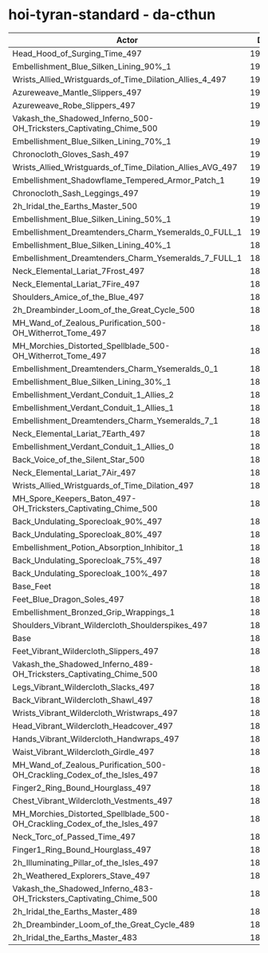 # hoi-tyran-standard - da-cthun
| Actor | DPS | Increase |
|---|:---:|:---:|
|Head_Hood_of_Surging_Time_497|192169|1.96%|
|Embellishment_Blue_Silken_Lining_90%_1|191958|1.85%|
|Wrists_Allied_Wristguards_of_Time_Dilation_Allies_4_497|191630|1.68%|
|Azureweave_Mantle_Slippers_497|191522|1.62%|
|Azureweave_Robe_Slippers_497|191384|1.55%|
|Vakash_the_Shadowed_Inferno_500-OH_Tricksters_Captivating_Chime_500|191185|1.44%|
|Embellishment_Blue_Silken_Lining_70%_1|191103|1.40%|
|Chronocloth_Gloves_Sash_497|190971|1.33%|
|Wrists_Allied_Wristguards_of_Time_Dilation_Allies_AVG_497|190884|1.28%|
|Embellishment_Shadowflame_Tempered_Armor_Patch_1|190714|1.19%|
|Chronocloth_Sash_Leggings_497|190639|1.15%|
|2h_Iridal_the_Earths_Master_500|190543|1.10%|
|Embellishment_Blue_Silken_Lining_50%_1|190302|0.97%|
|Embellishment_Dreamtenders_Charm_Ysemeralds_0_FULL_1|190298|0.97%|
|Embellishment_Blue_Silken_Lining_40%_1|189975|0.80%|
|Embellishment_Dreamtenders_Charm_Ysemeralds_7_FULL_1|189949|0.79%|
|Neck_Elemental_Lariat_7Frost_497|189750|0.68%|
|Neck_Elemental_Lariat_7Fire_497|189748|0.68%|
|Shoulders_Amice_of_the_Blue_497|189742|0.68%|
|2h_Dreambinder_Loom_of_the_Great_Cycle_500|189694|0.65%|
|MH_Wand_of_Zealous_Purification_500-OH_Witherrot_Tome_497|189685|0.65%|
|MH_Morchies_Distorted_Spellblade_500-OH_Witherrot_Tome_497|189645|0.62%|
|Embellishment_Dreamtenders_Charm_Ysemeralds_0_1|189624|0.61%|
|Embellishment_Blue_Silken_Lining_30%_1|189616|0.61%|
|Embellishment_Verdant_Conduit_1_Allies_2|189533|0.56%|
|Embellishment_Verdant_Conduit_1_Allies_1|189532|0.56%|
|Embellishment_Dreamtenders_Charm_Ysemeralds_7_1|189484|0.54%|
|Neck_Elemental_Lariat_7Earth_497|189468|0.53%|
|Embellishment_Verdant_Conduit_1_Allies_0|189438|0.51%|
|Back_Voice_of_the_Silent_Star_500|189402|0.50%|
|Neck_Elemental_Lariat_7Air_497|189270|0.43%|
|Wrists_Allied_Wristguards_of_Time_Dilation_497|189103|0.34%|
|MH_Spore_Keepers_Baton_497-OH_Tricksters_Captivating_Chime_500|188924|0.24%|
|Back_Undulating_Sporecloak_90%_497|188772|0.16%|
|Back_Undulating_Sporecloak_80%_497|188718|0.13%|
|Embellishment_Potion_Absorption_Inhibitor_1|188714|0.13%|
|Back_Undulating_Sporecloak_75%_497|188696|0.12%|
|Back_Undulating_Sporecloak_100%_497|188683|0.11%|
|Base_Feet|188659|0.10%|
|Feet_Blue_Dragon_Soles_497|188642|0.09%|
|Embellishment_Bronzed_Grip_Wrappings_1|188565|0.05%|
|Shoulders_Vibrant_Wildercloth_Shoulderspikes_497|188538|0.04%|
|Base|188469|0.00%|
|Feet_Vibrant_Wildercloth_Slippers_497|188436|-0.02%|
|Vakash_the_Shadowed_Inferno_489-OH_Tricksters_Captivating_Chime_500|188390|-0.04%|
|Legs_Vibrant_Wildercloth_Slacks_497|188368|-0.05%|
|Back_Vibrant_Wildercloth_Shawl_497|188361|-0.06%|
|Wrists_Vibrant_Wildercloth_Wristwraps_497|188352|-0.06%|
|Head_Vibrant_Wildercloth_Headcover_497|188306|-0.09%|
|Hands_Vibrant_Wildercloth_Handwraps_497|188230|-0.13%|
|Waist_Vibrant_Wildercloth_Girdle_497|188220|-0.13%|
|MH_Wand_of_Zealous_Purification_500-OH_Crackling_Codex_of_the_Isles_497|188161|-0.16%|
|Finger2_Ring_Bound_Hourglass_497|188108|-0.19%|
|Chest_Vibrant_Wildercloth_Vestments_497|188019|-0.24%|
|MH_Morchies_Distorted_Spellblade_500-OH_Crackling_Codex_of_the_Isles_497|187993|-0.25%|
|Neck_Torc_of_Passed_Time_497|187807|-0.35%|
|Finger1_Ring_Bound_Hourglass_497|187618|-0.45%|
|2h_Illuminating_Pillar_of_the_Isles_497|187356|-0.59%|
|2h_Weathered_Explorers_Stave_497|187005|-0.78%|
|Vakash_the_Shadowed_Inferno_483-OH_Tricksters_Captivating_Chime_500|187001|-0.78%|
|2h_Iridal_the_Earths_Master_489|186584|-1.00%|
|2h_Dreambinder_Loom_of_the_Great_Cycle_489|185995|-1.31%|
|2h_Iridal_the_Earths_Master_483|184760|-1.97%|

